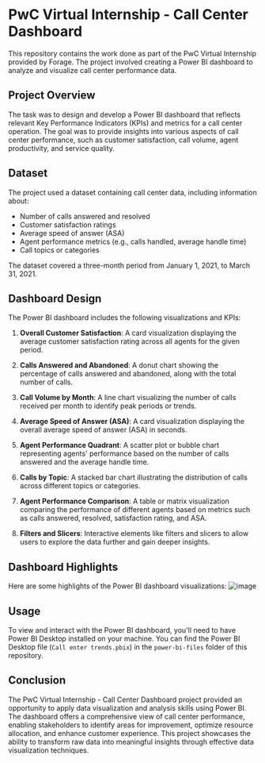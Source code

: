 # PwC Virtual Internship - Call Center Dashboard

This repository contains the work done as part of the PwC Virtual Internship provided by Forage. The project involved creating a Power BI dashboard to analyze and visualize call center performance data.

## Project Overview

The task was to design and develop a Power BI dashboard that reflects relevant Key Performance Indicators (KPIs) and metrics for a call center operation. The goal was to provide insights into various aspects of call center performance, such as customer satisfaction, call volume, agent productivity, and service quality.

## Dataset

The project used a dataset containing call center data, including information about:

- Number of calls answered and resolved
- Customer satisfaction ratings
- Average speed of answer (ASA)
- Agent performance metrics (e.g., calls handled, average handle time)
- Call topics or categories

The dataset covered a three-month period from January 1, 2021, to March 31, 2021.

## Dashboard Design

The Power BI dashboard includes the following visualizations and KPIs:

1. **Overall Customer Satisfaction**: A card visualization displaying the average customer satisfaction rating across all agents for the given period.

2. **Calls Answered and Abandoned**: A donut chart showing the percentage of calls answered and abandoned, along with the total number of calls.

3. **Call Volume by Month**: A line chart visualizing the number of calls received per month to identify peak periods or trends.

4. **Average Speed of Answer (ASA)**: A card visualization displaying the overall average speed of answer (ASA) in seconds.

5. **Agent Performance Quadrant**: A scatter plot or bubble chart representing agents' performance based on the number of calls answered and the average handle time.

6. **Calls by Topic**: A stacked bar chart illustrating the distribution of calls across different topics or categories.

7. **Agent Performance Comparison**: A table or matrix visualization comparing the performance of different agents based on metrics such as calls answered, resolved, satisfaction rating, and ASA.

8. **Filters and Slicers**: Interactive elements like filters and slicers to allow users to explore the data further and gain deeper insights.

## Dashboard Highlights

Here are some highlights of the Power BI dashboard visualizations:
![image](https://github.com/tushar11720/Call-Center-dashboard/assets/132842128/191afebc-5ec5-4a1d-97b5-51fc67e75a6d)


## Usage

To view and interact with the Power BI dashboard, you'll need to have Power BI Desktop installed on your machine. You can find the Power BI Desktop file (`Call enter trends.pbix`) in the `power-bi-files` folder of this repository.

## Conclusion

The PwC Virtual Internship - Call Center Dashboard project provided an opportunity to apply data visualization and analysis skills using Power BI. The dashboard offers a comprehensive view of call center performance, enabling stakeholders to identify areas for improvement, optimize resource allocation, and enhance customer experience. This project showcases the ability to transform raw data into meaningful insights through effective data visualization techniques.
